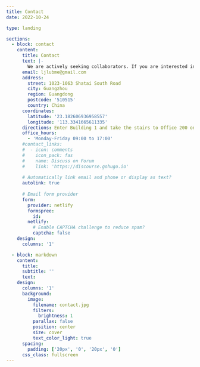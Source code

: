 ```yaml
---
title: Contact
date: 2022-10-24

type: landing

sections:
  - block: contact
    content:
      title: Contact
      text: |-
        We are actively seeking collaborators. If you are interested in our research or have any questions, please feel free to contact us.
      email: ljlubme@gmail.com
      address:
        street: 1023-1063 Shatai South Road 
        city: Guangzhou
        region: Guangdong
        postcode: '510515'
        country: China
      coordinates:
        latitude: '23.182606936958557'
        longitude: '113.3341665611335'
      directions: Enter Building 1 and take the stairs to Office 200 on Floor 2
      office_hours:
        - 'Monday-Friday 09:00 to 17:00'
      #contact_links:
      #  - icon: comments
      #    icon_pack: fas
      #    name: Discuss on Forum
      #    link: 'https://discourse.gohugo.io'
    
      # Automatically link email and phone or display as text?
      autolink: true
    
      # Email form provider
      form:
        provider: netlify
        formspree:
          id:
        netlify:
          # Enable CAPTCHA challenge to reduce spam?
          captcha: false
    design:
      columns: '1'

  - block: markdown
    content:
      title:
      subtitle: ''
      text:
    design:
      columns: '1'
      background:
        image: 
          filename: contact.jpg
          filters:
            brightness: 1
          parallax: false
          position: center
          size: cover
          text_color_light: true
      spacing:
        padding: ['20px', '0', '20px', '0']
      css_class: fullscreen
---
```

